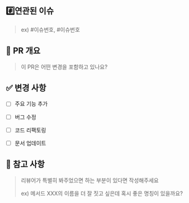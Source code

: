 ## #️⃣연관된 이슈

> ex) #이슈번호, #이슈번호


## 📌 PR 개요

> 이 PR은 어떤 변경을 포함하고 있나요?



## ✅ 변경 사항

- [ ] 주요 기능 추가

- [ ] 버그 수정

- [ ] 코드 리팩토링

- [ ] 문서 업데이트



## 📢 참고 사항

> 리뷰어가 특별히 봐주었으면 하는 부분이 있다면 작성해주세요
>
> ex) 메서드 XXX의 이름을 더 잘 짓고 싶은데 혹시 좋은 명칭이 있을까요?
